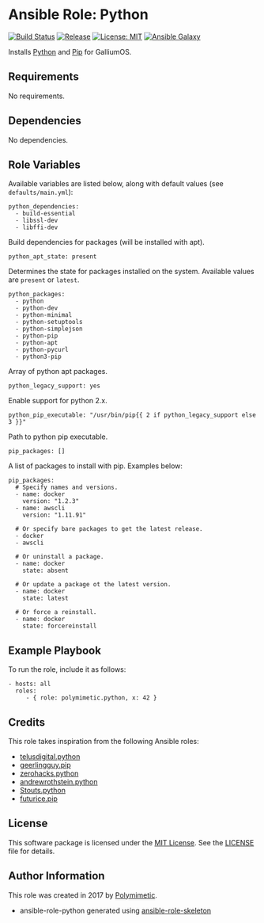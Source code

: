 # Ansible Role: Python

[![Build Status](https://img.shields.io/travis/polymimetic/ansible-role-python.svg?style=flat-square)](https://travis-ci.org/polymimetic/ansible-role-python)
[![Release](https://img.shields.io/github/tag/polymimetic/ansible-role-python.svg?style=flat-square)](https://github.com/polymimetic/ansible-role-python/releases)
[![License: MIT](https://img.shields.io/badge/license-MIT%20License-brightgreen.svg?style=flat-square)](https://opensource.org/licenses/MIT)
[![Ansible Galaxy](https://img.shields.io/badge/galaxy-polymimetic.python-blue.svg?style=flat-square)](https://galaxy.ansible.com/polymimetic/python/)

Installs [Python](https://www.python.org/) and [Pip](https://pip.pypa.io) for GalliumOS.

## Requirements

No requirements.

## Dependencies

No dependencies.

## Role Variables

Available variables are listed below, along with default values (see `defaults/main.yml`):

    python_dependencies:
      - build-essential
      - libssl-dev
      - libffi-dev

Build dependencies for packages (will be installed with apt).

    python_apt_state: present

Determines the state for packages installed on the system. Available values are `present` or `latest`.

    python_packages:
      - python
      - python-dev
      - python-minimal
      - python-setuptools
      - python-simplejson
      - python-pip
      - python-apt
      - python-pycurl
      - python3-pip

Array of python apt packages.

    python_legacy_support: yes

Enable support for python 2.x.

    python_pip_executable: "/usr/bin/pip{{ 2 if python_legacy_support else 3 }}"

Path to python pip executable.

    pip_packages: []

A list of packages to install with pip. Examples below:

    pip_packages:
      # Specify names and versions.
      - name: docker
        version: "1.2.3"
      - name: awscli
        version: "1.11.91"
    
      # Or specify bare packages to get the latest release.
      - docker
      - awscli
    
      # Or uninstall a package.
      - name: docker
        state: absent
    
      # Or update a package ot the latest version.
      - name: docker
        state: latest
    
      # Or force a reinstall.
      - name: docker
        state: forcereinstall

## Example Playbook

To run the role, include it as follows:

    - hosts: all
      roles:
         - { role: polymimetic.python, x: 42 }

## Credits

This role takes inspiration from the following Ansible roles:

- [telusdigital.python](https://github.com/telusdigital/ansible-python)
- [geerlingguy.pip](https://github.com/geerlingguy/ansible-role-pip)
- [zerohacks.python](https://github.com/zerohacks/ansible-python)
- [andrewrothstein.python](https://github.com/andrewrothstein/ansible-python)
- [Stouts.python](https://github.com/Stouts/Stouts.python)
- [futurice.pip](https://github.com/futurice/ansible-pip)

## License

This software package is licensed under the [MIT License](https://opensource.org/licenses/MIT). See the [LICENSE](./LICENSE) file for details.

## Author Information

This role was created in 2017 by [Polymimetic](https://github.com/polymimetic).

* ansible-role-python generated using [ansible-role-skeleton](https://github.com/polymimetic/ansible-role-skeleton)